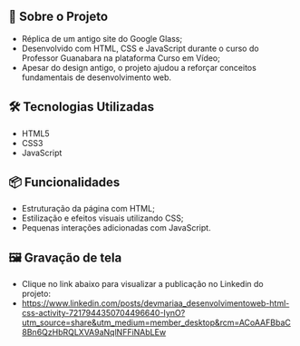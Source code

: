## 📂 Sobre o Projeto

* Réplica de um antigo site do Google Glass;
* Desenvolvido com HTML, CSS e JavaScript durante o curso do Professor Guanabara na plataforma Curso em Vídeo;
* Apesar do design antigo, o projeto ajudou a reforçar conceitos fundamentais de desenvolvimento web.
  
## 🛠 Tecnologias Utilizadas

* HTML5
* CSS3
* JavaScript
  
## 📦 Funcionalidades

* Estruturação da página com HTML;
* Estilização e efeitos visuais utilizando CSS;
* Pequenas interações adicionadas com JavaScript.
  
## 🖼 Gravação de tela
* Clique no link abaixo para visualizar a publicação no Linkedin do projeto:
* https://www.linkedin.com/posts/devmariaa_desenvolvimentoweb-html-css-activity-7217944350704496640-IynO?utm_source=share&utm_medium=member_desktop&rcm=ACoAAFBbaC8Bn6QzHbRQLXVA9aNqlNFFiNAbLEw
